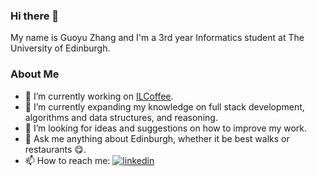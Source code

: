### Hi there 👋

My name is Guoyu Zhang and I'm a 3rd year Informatics student at The University of Edinburgh.

### About Me

- 🔭 I’m currently working on [ILCoffee](https://github.com/guoyu-zhang/ILCoffee).
- 🌱 I’m currently expanding my knowledge on full stack development, algorithms and data structures, and reasoning.
- 🤔 I’m looking for ideas and suggestions on how to improve my work.
- 💬 Ask me anything about Edinburgh, whether it be best walks or restaurants :yum:. 
- 📫 How to reach me: [![linkedin](https://img.shields.io/badge/linkedin-0A66C2?style=for-the-badge&logo=linkedin&logoColor=white)](https://www.linkedin.com/in/guoyu-zhang)
